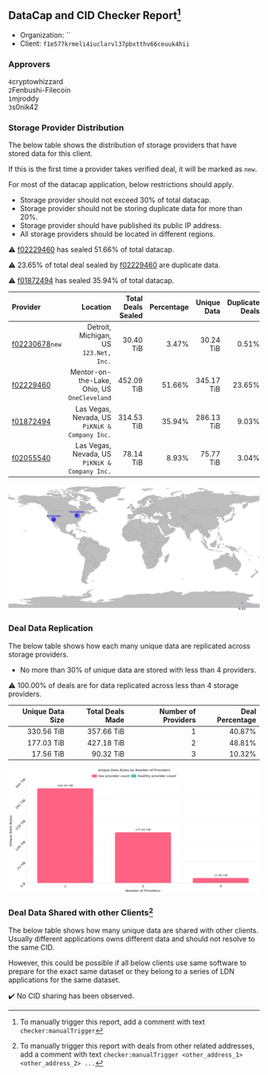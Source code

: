 ## DataCap and CID Checker Report[^1]
 - Organization: ``
 - Client: `f1e577krmeli4iuclarvl37pbxtthv66ceuuk4hii`
### Approvers
`4`cryptowhizzard<br/>`2`Fenbushi-Filecoin<br/>`1`mjroddy<br/>`3`s0nik42


### Storage Provider Distribution
The below table shows the distribution of storage providers that have stored data for this client.

If this is the first time a provider takes verified deal, it will be marked as `new`.

For most of the datacap application, below restrictions should apply.
 - Storage provider should not exceed 30% of total datacap.
 - Storage provider should not be storing duplicate data for more than 20%.
 - Storage provider should have published its public IP address.
 - All storage providers should be located in different regions.

⚠️ [f02229460](https://filfox.info/en/address/f02229460) has sealed 51.66% of total datacap.

⚠️ 23.65% of total deal sealed by [f02229460](https://filfox.info/en/address/f02229460) are duplicate data.

⚠️ [f01872494](https://filfox.info/en/address/f01872494) has sealed 35.94% of total datacap.

| Provider                                                    |                                          Location | Total Deals Sealed | Percentage | Unique Data | Duplicate Deals |
| :---------------------------------------------------------- | ------------------------------------------------: | -----------------: | ---------: | ----------: | --------------: |
| [f02230678](https://filfox.info/en/address/f02230678)`new`  |         Detroit, Michigan, US<br/>`123.Net, Inc.` |          30.40 TiB |      3.47% |   30.24 TiB |           0.51% |
| [f02229460](https://filfox.info/en/address/f02229460)       |   Mentor-on-the-Lake, Ohio, US<br/>`OneCleveland` |         452.09 TiB |     51.66% |  345.17 TiB |          23.65% |
| [f01872494](https://filfox.info/en/address/f01872494)       | Las Vegas, Nevada, US<br/>`PiKNiK & Company Inc.` |         314.53 TiB |     35.94% |  286.13 TiB |           9.03% |
| [f02055540](https://filfox.info/en/address/f02055540)       | Las Vegas, Nevada, US<br/>`PiKNiK & Company Inc.` |          78.14 TiB |      8.93% |   75.77 TiB |           3.04% |

<img src="https://raw.githubusercontent.com/data-preservation-programs/filplus-checker-assets/main/filecoin-project/filecoin-plus-large-datasets/issues/388/1701246387405.png"/>

### Deal Data Replication
The below table shows how each many unique data are replicated across storage providers.

- No more than 30% of unique data are stored with less than 4 providers.

⚠️ 100.00% of deals are for data replicated across less than 4 storage providers.

| Unique Data Size | Total Deals Made | Number of Providers | Deal Percentage |
| ---------------: | ---------------: | ------------------: | --------------: |
|       330.56 TiB |       357.66 TiB |                   1 |          40.87% |
|       177.03 TiB |       427.18 TiB |                   2 |          48.81% |
|        17.56 TiB |        90.32 TiB |                   3 |          10.32% |

<img src="https://raw.githubusercontent.com/data-preservation-programs/filplus-checker-assets/main/filecoin-project/filecoin-plus-large-datasets/issues/388/1701246388088.png"/>

### Deal Data Shared with other Clients[^3]
The below table shows how many unique data are shared with other clients.
Usually different applications owns different data and should not resolve to the same CID.

However, this could be possible if all below clients use same software to prepare for the exact same dataset or they belong to a series of LDN applications for the same dataset.

✔️ No CID sharing has been observed.

[^1]: To manually trigger this report, add a comment with text `checker:manualTrigger`

[^2]: Deals from those addresses are combined into this report as they are specified with `checker:manualTrigger`

[^3]: To manually trigger this report with deals from other related addresses, add a comment with text `checker:manualTrigger <other_address_1> <other_address_2> ...`
